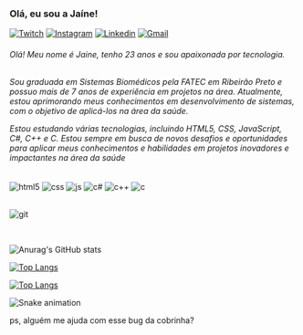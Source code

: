 ### Olá, eu sou a Jaíne!


[![Twitch](https://img.shields.io/badge/Twitch-9146FF?style=for-the-badge&logo=twitch&logoColor=white)](https://twitch.tv/tiajaii)
[![Instagram](https://img.shields.io/badge/Instagram-E4405F?style=for-the-badge&logo=instagram&logoColor=white)](https://instagram.com/tiajaii)
[![Linkedin](https://img.shields.io/badge/LinkedIn-0077B5?style=for-the-badge&logo=linkedin&logoColor=white)](https://www.linkedin.com/in/ja%C3%ADne-sena-611927175/)
[![Gmail](https://img.shields.io/badge/Gmail-D14836?style=for-the-badge&logo=gmail&logoColor=white)](https://mailto:jainesena0@gmail.com/)



<h6> Olá! Meu nome é Jaine, tenho 23 anos e sou apaixonada por tecnologia.<br>
  <br/>

Sou graduada em Sistemas Biomédicos pela FATEC em Ribeirão Preto e possuo mais de 7 anos de experiência em projetos na área. Atualmente, estou aprimorando meus conhecimentos em desenvolvimento de sistemas, com o objetivo de aplicá-los na área da saúde.

Estou estudando várias tecnologias, incluindo HTML5, CSS, JavaScript, C#, C++ e C. Estou sempre em busca de novos desafios e oportunidades para aplicar meus conhecimentos e habilidades em projetos inovadores e impactantes na área da saúde</h6>

<div style="display: inline_block">
  <img align="center" alt="html5" src="https://img.shields.io/badge/HTML5-E34F26?style=for-the-badge&logo=html5&logoColor=white" />
  <img align="center" alt="css" src="https://img.shields.io/badge/CSS-239120?&style=for-the-badge&logo=css3&logoColor=white" />
  <img align="center" alt="js" src="https://img.shields.io/badge/JavaScript-F7DF1E?style=for-the-badge&logo=javascript&logoColor=black" />
  <img align="center" alt="c#" src="https://img.shields.io/badge/C%23-239120?style=for-the-badge&logo=c-sharp&logoColor=white" />
  <img align="center" alt="c++" src="https://img.shields.io/badge/C%2B%2B-00599C?style=for-the-badge&logo=c%2B%2B&logoColor=white" />
  <img align="center" alt="c" src="https://img.shields.io/badge/C-00599C?style=for-the-badge&logo=c&logoColor=white" />
 
  
</div>


<br>


![git](https://user-images.githubusercontent.com/121972347/221019808-0720d9f2-b2e5-43a6-bb97-a78d03433283.gif)

 <br/>
 
 
 ![Anurag's GitHub stats](https://github-readme-stats.vercel.app/api?username=JaineSena&show_icons=true&theme=synthwave)
 
 [![Top Langs](https://github-readme-stats.vercel.app/api/top-langs/?username=JaineSena&hide_progress=true)](https://github.com/JaineSena/github-readme-stats)
 
 [![Top Langs](https://github-readme-stats.vercel.app/api/top-langs/?username=JaineSena&layout=compact)](https://github.com/JaineSena/github-readme-stats)
 
  ![Snake animation](https://github.com/jainesena/jainesena/blob/output/github-contribution-grid-snake.svg) 
  
  ps, alguém me ajuda com esse bug da cobrinha?


  

